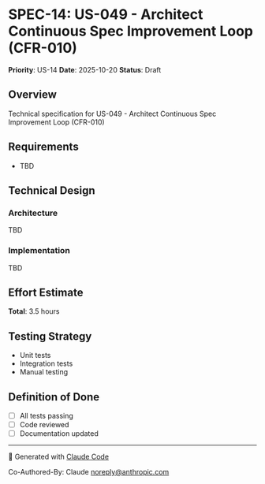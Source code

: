 # SPEC-14: US-049 - Architect Continuous Spec Improvement Loop (CFR-010)

**Priority**: US-14
**Date**: 2025-10-20
**Status**: Draft

## Overview

Technical specification for US-049 - Architect Continuous Spec Improvement Loop (CFR-010)

## Requirements

- TBD

## Technical Design

### Architecture

TBD

### Implementation

TBD

## Effort Estimate

**Total**: 3.5 hours

## Testing Strategy

- Unit tests
- Integration tests
- Manual testing

## Definition of Done

- [ ] All tests passing
- [ ] Code reviewed
- [ ] Documentation updated

---

🤖 Generated with [Claude Code](https://claude.com/claude-code)

Co-Authored-By: Claude <noreply@anthropic.com>
